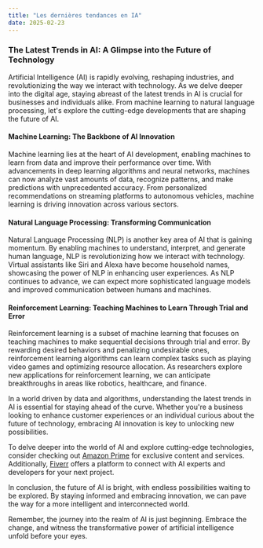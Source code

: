 ```yaml
---
title: "Les dernières tendances en IA"
date: 2025-02-23
---
```


### The Latest Trends in AI: A Glimpse into the Future of Technology

Artificial Intelligence (AI) is rapidly evolving, reshaping industries, and revolutionizing the way we interact with technology. As we delve deeper into the digital age, staying abreast of the latest trends in AI is crucial for businesses and individuals alike. From machine learning to natural language processing, let's explore the cutting-edge developments that are shaping the future of AI.

#### Machine Learning: The Backbone of AI Innovation

Machine learning lies at the heart of AI development, enabling machines to learn from data and improve their performance over time. With advancements in deep learning algorithms and neural networks, machines can now analyze vast amounts of data, recognize patterns, and make predictions with unprecedented accuracy. From personalized recommendations on streaming platforms to autonomous vehicles, machine learning is driving innovation across various sectors.

#### Natural Language Processing: Transforming Communication

Natural Language Processing (NLP) is another key area of AI that is gaining momentum. By enabling machines to understand, interpret, and generate human language, NLP is revolutionizing how we interact with technology. Virtual assistants like Siri and Alexa have become household names, showcasing the power of NLP in enhancing user experiences. As NLP continues to advance, we can expect more sophisticated language models and improved communication between humans and machines.

#### Reinforcement Learning: Teaching Machines to Learn Through Trial and Error

Reinforcement learning is a subset of machine learning that focuses on teaching machines to make sequential decisions through trial and error. By rewarding desired behaviors and penalizing undesirable ones, reinforcement learning algorithms can learn complex tasks such as playing video games and optimizing resource allocation. As researchers explore new applications for reinforcement learning, we can anticipate breakthroughs in areas like robotics, healthcare, and finance.

In a world driven by data and algorithms, understanding the latest trends in AI is essential for staying ahead of the curve. Whether you're a business looking to enhance customer experiences or an individual curious about the future of technology, embracing AI innovation is key to unlocking new possibilities.

To delve deeper into the world of AI and explore cutting-edge technologies, consider checking out [Amazon Prime](https://www.amazon.fr/amazonprime?_encoding=UTF8&primeCampaignId=prime_assoc_ft&tag=zenzen0d-21France) for exclusive content and services. Additionally, [Fiverr](https://go.fiverr.com/visit/?bta=1071918&brand=fiverrmarketplace) offers a platform to connect with AI experts and developers for your next project. 

In conclusion, the future of AI is bright, with endless possibilities waiting to be explored. By staying informed and embracing innovation, we can pave the way for a more intelligent and interconnected world.

Remember, the journey into the realm of AI is just beginning. Embrace the change, and witness the transformative power of artificial intelligence unfold before your eyes.